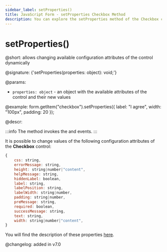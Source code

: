 ```yaml
---
sidebar_label: setProperties()
title: JavaScript Form - setProperties Checkbox Method 
description: You can explore the setProperties method of the Checkbox control of Form in the documentation of the DHTMLX JavaScript UI library. Browse developer guides and API reference, try out code examples and live demos, and download a free 30-day evaluation version of DHTMLX Suite.
---
```


# setProperties()

@short: allows changing available configuration attributes of the control dynamically

@signature: {'setProperties(properties: object): void;'}

@params:
- `properties: object` - an object with the available attributes of the control and their new values

@example:
form.getItem("checkbox").setProperties({
    label: "I agree",
    width: "100px",
    padding: 20
});

@descr:

:::info
The method invokes the [](form/api/checkbox/checkbox_afterchangeproperties_event.md) and [](form/api/checkbox/checkbox_beforechangeproperties_event.md) events.
:::

It is possible to change values of the following configuration attributes of the **Checkbox** control:

~~~js
{
	css: string,
	errorMessage: string,
	height: string|number|"content",
	helpMessage: string,
	hiddenLabel: boolean,
	label: string,
	labelPosition: string,
	labelWidth: string|number,
	padding: string|number,
	preMessage: string,
	required: boolean,
	successMessage: string,
	text: string,
	width: string|number|"content",
}
~~~

You will find the description of these properties [here](form/api/checkbox/api_checkbox_properties.md).

@changelog: added in v7.0
